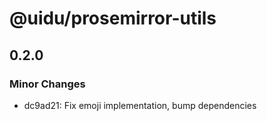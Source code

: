 # @uidu/prosemirror-utils

## 0.2.0

### Minor Changes

- dc9ad21: Fix emoji implementation, bump dependencies
